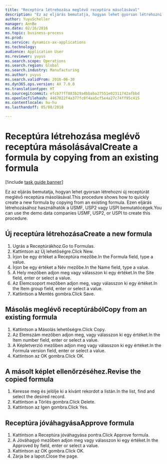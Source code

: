 ```yaml
--- 
title: "Receptúra létrehozása meglévő receptúra másolásával"
description: "Ez az eljárás bemutatja, hogyan lehet gyorsan létrehozni új receptúrát meglévő receptúra másolásával."
author: YuyuScheller
manager: AnnBe
ms.date: 02/16/2016
ms.topic: business-process
ms.prod: 
ms.service: dynamics-ax-applications
ms.technology: 
audience: Application User
ms.reviewer: yuyus
ms.search.scope: Operations
ms.search.region: Global
ms.search.industry: Manufacturing
ms.author: yuyus
ms.search.validFrom: 2016-06-30
ms.dyn365.ops.version: AX 7.0.0
ms.translationtype: HT
ms.sourcegitcommit: efcb77ff883b29a4bbaba27551e02311742afbbd
ms.openlocfilehash: 4467022f4a377fc0f4aa5cf5e4a27c74ff95c415
ms.contentlocale: hu-hu
ms.lasthandoff: 05/08/2018

---
```

# <a name="create-a-formula-by-copying-from-an-existing-formula"></a><span data-ttu-id="a6d38-103">Receptúra létrehozása meglévő receptúra másolásával</span><span class="sxs-lookup"><span data-stu-id="a6d38-103">Create a formula by copying from an existing formula</span></span>

[!include [task guide banner](../../includes/task-guide-banner.md)]

<span data-ttu-id="a6d38-104">Ez az eljárás bemutatja, hogyan lehet gyorsan létrehozni új receptúrát meglévő receptúra másolásával.</span><span class="sxs-lookup"><span data-stu-id="a6d38-104">This procedure shows how to quickly create a new formula by copying from an existing formula.</span></span> <span data-ttu-id="a6d38-105">Ezen eljárás létrehozásához használhatók a USMF, USP2 vagy USPI bemutatócégek.</span><span class="sxs-lookup"><span data-stu-id="a6d38-105">You can use the demo data companies USMF, USP2, or USPI to create this procedure.</span></span>


## <a name="create-a-new-formula"></a><span data-ttu-id="a6d38-106">Új receptúra létrehozása</span><span class="sxs-lookup"><span data-stu-id="a6d38-106">Create a new formula</span></span>
1. <span data-ttu-id="a6d38-107">Ugrás a Receptúrákhoz.</span><span class="sxs-lookup"><span data-stu-id="a6d38-107">Go to Formulas.</span></span>
2. <span data-ttu-id="a6d38-108">Kattintson az Új lehetőségre.</span><span class="sxs-lookup"><span data-stu-id="a6d38-108">Click New.</span></span>
3. <span data-ttu-id="a6d38-109">Írjon be egy értéket a Receptúra mezőbe.</span><span class="sxs-lookup"><span data-stu-id="a6d38-109">In the Formula field, type a value.</span></span>
4. <span data-ttu-id="a6d38-110">Írjon be egy értéket a Név mezőbe.</span><span class="sxs-lookup"><span data-stu-id="a6d38-110">In the Name field, type a value.</span></span>
5. <span data-ttu-id="a6d38-111">A Hely mezőben adjon meg vagy válasszon ki egy értéket.</span><span class="sxs-lookup"><span data-stu-id="a6d38-111">In the Site field, enter or select a value.</span></span>
6. <span data-ttu-id="a6d38-112">Az Elemcsoport mezőben adjon meg, vagy válasszon ki egy értéket.</span><span class="sxs-lookup"><span data-stu-id="a6d38-112">In the Item group field, enter or select a value.</span></span>
7. <span data-ttu-id="a6d38-113">Kattintson a Mentés gombra.</span><span class="sxs-lookup"><span data-stu-id="a6d38-113">Click Save.</span></span>

## <a name="copy-from-an-existing-formula"></a><span data-ttu-id="a6d38-114">Másolás meglévő receptúrából</span><span class="sxs-lookup"><span data-stu-id="a6d38-114">Copy from an existing formula</span></span>
1. <span data-ttu-id="a6d38-115">Kattintson a Másolás lehetőségre.</span><span class="sxs-lookup"><span data-stu-id="a6d38-115">Click Copy.</span></span>
2. <span data-ttu-id="a6d38-116">Az Elemszám mezőben adjon meg, vagy válasszon ki egy értéket.</span><span class="sxs-lookup"><span data-stu-id="a6d38-116">In the Item number field, enter or select a value.</span></span>
3. <span data-ttu-id="a6d38-117">A Képletverzió mezőben adjon meg vagy válasszon ki egy értéket.</span><span class="sxs-lookup"><span data-stu-id="a6d38-117">In the Formula version field, enter or select a value.</span></span>
4. <span data-ttu-id="a6d38-118">Kattintson az OK gombra.</span><span class="sxs-lookup"><span data-stu-id="a6d38-118">Click OK.</span></span>

## <a name="revise-the-copied-formula"></a><span data-ttu-id="a6d38-119">A másolt képlet ellenőrzéséhez.</span><span class="sxs-lookup"><span data-stu-id="a6d38-119">Revise the copied formula</span></span>
1. <span data-ttu-id="a6d38-120">Keresse meg és jelölje ki a kívánt rekordot a listán.</span><span class="sxs-lookup"><span data-stu-id="a6d38-120">In the list, find and select the desired record.</span></span>
2. <span data-ttu-id="a6d38-121">Kattintson a Törlés gombra.</span><span class="sxs-lookup"><span data-stu-id="a6d38-121">Click Delete.</span></span>
3. <span data-ttu-id="a6d38-122">Kattintson az Igen gombra.</span><span class="sxs-lookup"><span data-stu-id="a6d38-122">Click Yes.</span></span>

## <a name="approve-formula"></a><span data-ttu-id="a6d38-123">Receptúra jóváhagyása</span><span class="sxs-lookup"><span data-stu-id="a6d38-123">Approve formula</span></span>
1. <span data-ttu-id="a6d38-124">Kattintson a Receptúra jóváhagyása pontra.</span><span class="sxs-lookup"><span data-stu-id="a6d38-124">Click Approve formula.</span></span>
2. <span data-ttu-id="a6d38-125">A Jóváhagyó mezőben adjon meg vagy válasszon ki egy értéket.</span><span class="sxs-lookup"><span data-stu-id="a6d38-125">In the Approved by field, enter or select a value.</span></span>
3. <span data-ttu-id="a6d38-126">Kattintson az OK gombra.</span><span class="sxs-lookup"><span data-stu-id="a6d38-126">Click OK.</span></span>
4. <span data-ttu-id="a6d38-127">Zárja be a lapot.</span><span class="sxs-lookup"><span data-stu-id="a6d38-127">Close the page.</span></span>


